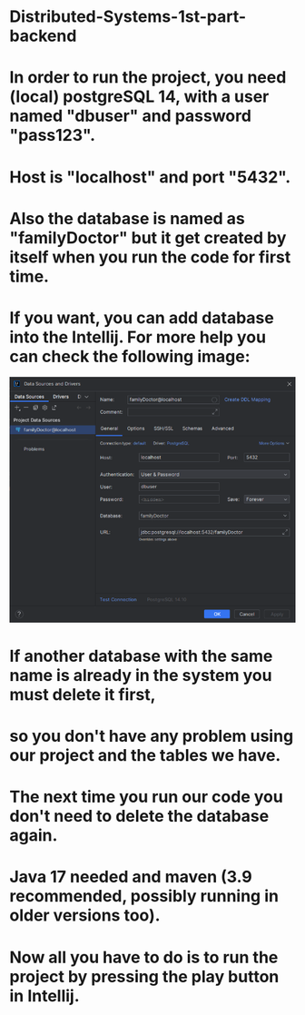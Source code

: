# Distributed-Systems-1st-part-backend

# In order to run the project, you need (local) postgreSQL 14, with a user named "dbuser" and password "pass123". 
# Host is "localhost" and port "5432". 
# Also the database is named as "familyDoctor" but it get created by itself when you run the code for first time.

# If you want, you can add database into the Intellij. For more help you can check the following image:

![Alt text](postgreSQL.png)

# If another database with the same name is already in the system you must delete it first, 
# so you don't have any problem using our project and the tables we have. 
# The next time you run our code you don't need to delete the database again. 

# Java 17 needed and maven (3.9 recommended, possibly running in older versions too).

# Now all you have to do is to run the project by pressing the play button in Intellij.
